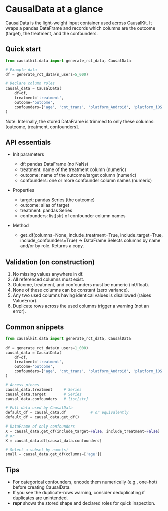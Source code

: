 # CausalData at a glance

CausalData is the light-weight input container used across CausalKit. It wraps a pandas DataFrame and records which columns are the outcome (target), the treatment, and the confounders.

## Quick start

```python
from causalkit.data import generate_rct_data, CausalData

# Example data
df = generate_rct_data(n_users=5_000)

# Declare column roles
causal_data = CausalData(
    df=df,
    treatment='treatment',
    outcome='outcome',
    confounders=['age', 'cnt_trans', 'platform_Android', 'platform_iOS', 'invited_friend']
)
```

Note: Internally, the stored DataFrame is trimmed to only these columns: [outcome, treatment, confounders].

## API essentials

- Init parameters
  - df: pandas DataFrame (no NaNs)
  - treatment: name of the treatment column (numeric)
  - outcome: name of the outcome/target column (numeric)
  - confounders: one or more confounder column names (numeric)

- Properties
  - target: pandas Series (the outcome)
  - outcome: alias of target
  - treatment: pandas Series
  - confounders: list[str] of confounder column names

- Method
  - get_df(columns=None, include_treatment=True, include_target=True, include_confounders=True) -> DataFrame
    Selects columns by name and/or by role. Returns a copy.

## Validation (on construction)

1) No missing values anywhere in df.
2) All referenced columns must exist.
3) Outcome, treatment, and confounders must be numeric (int/float).
4) None of these columns can be constant (zero variance).
5) Any two used columns having identical values is disallowed (raises ValueError).
6) Duplicate rows across the used columns trigger a warning (not an error).

## Common snippets

```python
from causalkit.data import generate_rct_data, CausalData

df = generate_rct_data(n_users=1_000)
causal_data = CausalData(
    df=df,
    treatment='treatment',
    outcome='outcome',
    confounders=['age', 'cnt_trans', 'platform_Android', 'platform_iOS', 'invited_friend']
)

# Access pieces
causal_data.treatment     # Series
causal_data.target        # Series
causal_data.confounders   # list[str]

# Full data used by CausalData
default_df = causal_data.df           # or equivalently
default_df = causal_data.get_df()

# DataFrame of only confounders
X = causal_data.get_df(include_target=False, include_treatment=False)
# or
X = causal_data.df[causal_data.confounders]

# Select a subset by name(s)
small = causal_data.get_df(columns=['age'])
```

## Tips

- For categorical confounders, encode them numerically (e.g., one-hot) before creating CausalData.
- If you see the duplicate-rows warning, consider deduplicating if duplicates are unintended.
- __repr__ shows the stored shape and declared roles for quick inspection.

